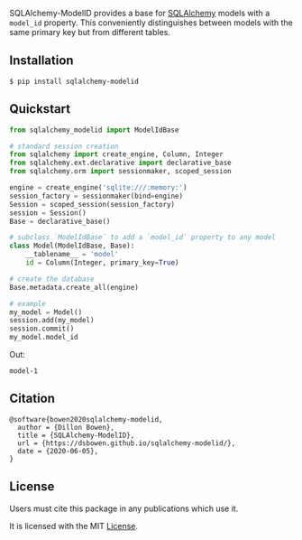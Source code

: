 SQLAlchemy-ModelID provides a base for [SQLAlchemy](https://www.sqlalchemy.org/) models with a `model_id` property. This conveniently distinguishes between models with the same primary key but from different tables.

## Installation

```
$ pip install sqlalchemy-modelid
```

## Quickstart

```python
from sqlalchemy_modelid import ModelIdBase

# standard session creation
from sqlalchemy import create_engine, Column, Integer
from sqlalchemy.ext.declarative import declarative_base
from sqlalchemy.orm import sessionmaker, scoped_session

engine = create_engine('sqlite:///:memory:')
session_factory = sessionmaker(bind=engine)
Session = scoped_session(session_factory)
session = Session()
Base = declarative_base()

# subclass `ModelIdBase` to add a `model_id` property to any model
class Model(ModelIdBase, Base):
    __tablename__ = 'model'
    id = Column(Integer, primary_key=True)

# create the database
Base.metadata.create_all(engine)

# example
my_model = Model()
session.add(my_model)
session.commit()
my_model.model_id
```

Out:

```
model-1
```

## Citation

```
@software{bowen2020sqlalchemy-modelid,
  author = {Dillon Bowen},
  title = {SQLAlchemy-ModelID},
  url = {https://dsbowen.github.io/sqlalchemy-modelid/},
  date = {2020-06-05},
}
```

## License

Users must cite this package in any publications which use it.

It is licensed with the MIT [License](https://github.com/dsbowen/sqlalchemy-modelid/blob/master/LICENSE).
